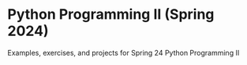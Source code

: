# Python Programming II (Spring 2024)
Examples, exercises, and projects for Spring 24 Python Programming II
